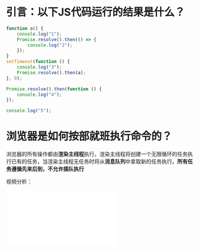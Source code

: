 # 引言：以下JS代码运行的结果是什么？

```js
function a() {
    console.log("1");
    Promise.resolve().then(() => {
        console.log("2");
    });
}
setTimeout(function () {
    console.log("3");
    Promise.resolve().then(a);
}, 0);

Promise.resolve().then(function () {
    console.log("4");
});

console.log("5");
```

# 浏览器是如何按部就班执行命令的？

浏览器的所有操作都由**渲染主线程**执行，渲染主线程将创建一个无限循环的任务执行已有的任务，当渲染主线程无任务时将从**消息队列**中拿取新的任务执行。**所有任务遵循先来后到，不允许插队执行**

视频分析：

<iframe src="//player.bilibili.com/player.html?isOutside=true&aid=114398232385591&bvid=BV1VpLJzPEBp&cid=29606019473&p=1" scrolling="no" border="0" frameborder="no" framespacing="0" allowfullscreen="true"></iframe>